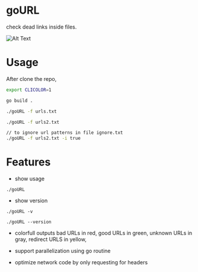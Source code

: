# goURL

check dead links inside files.

![Alt Text](https://dev-to-uploads.s3.amazonaws.com/i/yczaka2e9vazsg49i4l8.gif)

# Usage

After clone the repo, 

```bash
export CLICOLOR=1

go build .

./goURL -f urls.txt

./goURL -f urls2.txt

// to ignore url patterns in file ignore.txt
./goURL -f urls2.txt -i true
```

# Features

- show usage
 
`./goURL`

- show version

`./goURL -v`

`./goURL --version`

- colorfull outputs
bad URLs in red, good URLs in green, unknown URLs in gray, redirect URLS in yellow,

- support parallelization using go routine

- optimize network code by only requesting for headers

